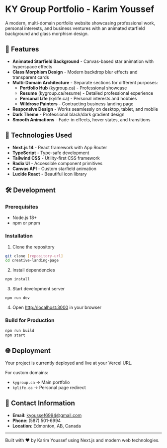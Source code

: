 # KY Group Portfolio - Karim Youssef

A modern, multi-domain portfolio website showcasing professional work, personal interests, and business ventures with an animated starfield background and glass morphism design.

## 🌟 Features

- **Animated Starfield Background** - Canvas-based star animation with hyperspace effects
- **Glass Morphism Design** - Modern backdrop blur effects and transparent cards
- **Multi-Domain Architecture** - Separate sections for different purposes:
  - **Portfolio Hub** (kygroup.ca) - Professional showcase
  - **Resume** (kygroup.ca/resume) - Detailed professional experience
  - **Personal Life** (kylife.ca) - Personal interests and hobbies
  - **Wildrose Painters** - Contracting business landing page
- **Responsive Design** - Works seamlessly on desktop, tablet, and mobile
- **Dark Theme** - Professional black/dark gradient design
- **Smooth Animations** - Fade-in effects, hover states, and transitions

## 🚀 Technologies Used

- **Next.js 14** - React framework with App Router
- **TypeScript** - Type-safe development
- **Tailwind CSS** - Utility-first CSS framework
- **Radix UI** - Accessible component primitives
- **Canvas API** - Custom starfield animation
- **Lucide React** - Beautiful icon library

## 🛠️ Development

### Prerequisites

- Node.js 18+ 
- npm or pnpm

### Installation

1. Clone the repository
```bash
git clone [repository-url]
cd creative-landing-page
```

2. Install dependencies
```bash
npm install
```

3. Start development server
```bash
npm run dev
```

4. Open [http://localhost:3000](http://localhost:3000) in your browser

### Build for Production

```bash
npm run build
npm start
```

## 🌐 Deployment

Your project is currently deployed and live at your Vercel URL.

For custom domains:
- `kygroup.ca` → Main portfolio
- `kylife.ca` → Personal page redirect

## 📧 Contact Information

- **Email**: kyoussef6994@gmail.com
- **Phone**: (587) 501-6994
- **Location**: Edmonton, AB, Canada

---

Built with ❤️ by Karim Youssef using Next.js and modern web technologies.

